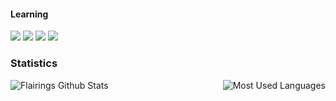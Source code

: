 #### Learning 
<img src="https://img.shields.io/badge/Python-3776AB?style=for-the-badge&logo=python&logoColor=white"/> <img src="https://img.shields.io/badge/Java-e97f00?style=for-the-badge&logo=Java&logoColor=white"/> <img src="https://img.shields.io/badge/Redis-ff5656?style=for-the-badge&logo=redis&logoColor=white"/> <img src="https://img.shields.io/badge/Flask-000000?style=for-the-badge&logo=flask&logoColor=white">

### Statistics
<img align="Left" alt="Flairings Github Stats" src="https://github-readme-stats.vercel.app/api?username=Flairings&show_icons=true&hide_border=true&theme=dark" />
<img style="float: right;" alt="Most Used Languages" src="https://github-readme-stats.vercel.app/api/top-langs/?username=Flairings&layout=compact&hide_border=true&theme=dark" />
